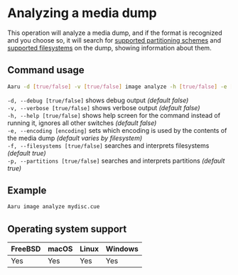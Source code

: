 # Analyzing a media dump

This operation will analyze a media dump, and if the format is recognized and you choose so, it will search
for [supported partitioning schemes](../faq/partitions.md)
and [supported filesystems](../faq/filesystems.md) on the dump, showing information about them.

## Command usage

```bash
Aaru -d [true/false] -v [true/false] image analyze -h [true/false] -e [encoding] -f [true/false] -p [true/false] <image-path>
```

`-d, --debug [true/false]` shows debug output *(default false)*  
`-v, --verbose [true/false]` shows verbose output *(default false)*  
`-h, --help [true/false]` shows help screen for the command instead of running it, ignores all other switches *(default false)*  
`-e, --encoding [encoding]` sets which encoding is used by the contents of the media dump *(default varies by filesystem)*  
`-f, --filesystems [true/false]` searches and interprets filesystems *(default true)*  
`-p, --partitions [true/false]` searches and interprets partitions *(default true)*

## Example

```bash
Aaru image analyze mydisc.cue
```

## Operating system support

| FreeBSD | macOS | Linux | Windows |
| ------- | ----- | ----- | ------- |
| Yes     | Yes   | Yes   | Yes     |
